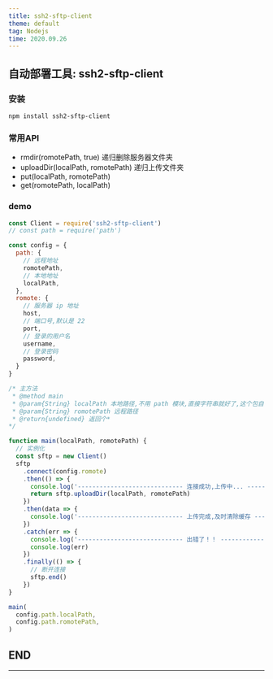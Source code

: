 ```yaml
---
title: ssh2-sftp-client
theme: default
tag: Nodejs
time: 2020.09.26
---
```


## 自动部署工具: ssh2-sftp-client

### 安装

```shell
npm install ssh2-sftp-client
```

### 常用API

* rmdir(romotePath, true) 递归删除服务器文件夹
* uploadDir(localPath, romotePath) 递归上传文件夹
* put(localPath, romotePath)
* get(romotePath, localPath)

### demo

```js
const Client = require('ssh2-sftp-client')
// const path = require('path')

const config = {
  path: {
    // 远程地址
    romotePath,
    // 本地地址
    localPath,
  },
  romote: {
    // 服务器 ip 地址
    host,
    // 端口号,默认是 22
    port,
    // 登录的用户名
    username,
    // 登录密码
    password,
  }
}

/* 主方法
 * @method main
 * @param{String} localPath 本地路径,不用 path 模块,直接字符串就好了,这个包自己有格式化的
 * @param{String} romotePath 远程路径
 * @return{undefined} 返回个*
*/

function main(localPath, romotePath) {
  // 实例化
  const sftp = new Client()
  sftp
    .connect(config.romote)
    .then(() => {
      console.log('----------------------------- 连接成功,上传中... -----------------------------')
      return sftp.uploadDir(localPath, romotePath)
    })
    .then(data => {
      console.log('----------------------------- 上传完成,及时清除缓存 ----------------------------')
    })
    .catch(err => {
      console.log('----------------------------- 出错了！！ -----------------------------')
      console.log(err)
    })
    .finally(() => {
      // 断开连接
      sftp.end()
    })
}

main(
  config.path.localPath,
  config.path.romotePath,
)
```

## END

---
